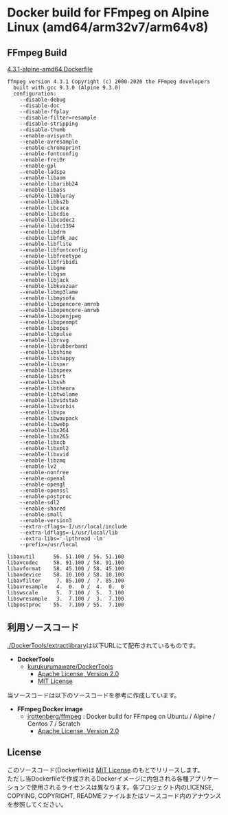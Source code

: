 # Docker build for FFmpeg on Alpine Linux (amd64/arm32v7/arm64v8)

## FFmpeg Build
[4.3.1-alpine-amd64.Dockerfile](https://github.com/collelog/ffmpeg/blob/master/4.3.1-alpine-amd64.Dockerfile)
```
ffmpeg version 4.3.1 Copyright (c) 2000-2020 the FFmpeg developers
  built with gcc 9.3.0 (Alpine 9.3.0)
  configuration:
	--disable-debug
	--disable-doc
	--disable-ffplay
	--disable-filter=resample
	--disable-stripping
	--disable-thumb
	--enable-avisynth
	--enable-avresample
	--enable-chromaprint
	--enable-fontconfig
	--enable-frei0r
	--enable-gpl
	--enable-ladspa
	--enable-libaom
	--enable-libaribb24
	--enable-libass
	--enable-libbluray
	--enable-libbs2b
	--enable-libcaca
	--enable-libcdio
	--enable-libcodec2
	--enable-libdc1394
	--enable-libdrm
	--enable-libfdk_aac
	--enable-libflite
	--enable-libfontconfig
	--enable-libfreetype
	--enable-libfribidi
	--enable-libgme
	--enable-libgsm
	--enable-libjack
	--enable-libkvazaar
	--enable-libmp3lame
	--enable-libmysofa
	--enable-libopencore-amrnb
	--enable-libopencore-amrwb
	--enable-libopenjpeg
	--enable-libopenmpt
	--enable-libopus
	--enable-libpulse
	--enable-librsvg
	--enable-librubberband
	--enable-libshine
	--enable-libsnappy
	--enable-libsoxr
	--enable-libspeex
	--enable-libsrt
	--enable-libssh
	--enable-libtheora
	--enable-libtwolame
	--enable-libvidstab
	--enable-libvorbis
	--enable-libvpx
	--enable-libwavpack
	--enable-libwebp
	--enable-libx264
	--enable-libx265
	--enable-libxcb
	--enable-libxml2
	--enable-libxvid
	--enable-libzmq
	--enable-lv2
	--enable-nonfree
	--enable-openal
	--enable-opengl
	--enable-openssl
	--enable-postproc
	--enable-sdl2
	--enable-shared
	--enable-small
	--enable-version3
	--extra-cflags=-I/usr/local/include
	--extra-ldflags=-L/usr/local/lib
	--extra-libs='-lpthread -lm'
	--prefix=/usr/local

libavutil      56. 51.100 / 56. 51.100
libavcodec     58. 91.100 / 58. 91.100
libavformat    58. 45.100 / 58. 45.100
libavdevice    58. 10.100 / 58. 10.100
libavfilter     7. 85.100 /  7. 85.100
libavresample   4.  0.  0 /  4.  0.  0
libswscale      5.  7.100 /  5.  7.100
libswresample   3.  7.100 /  3.  7.100
libpostproc    55.  7.100 / 55.  7.100
```

## 利用ソースコード
[./DockerTools/extractlibrary](https://github.com/collelog/ffmpeg/blob/master/DockerTools/extractlibrary)は以下URLにて配布されているものです。

- **DockerTools**
  - [kurukurumaware/DockerTools](https://github.com/kurukurumaware/DockerTools)
    - [Apache License, Version 2.0](https://github.com/kurukurumaware/DockerTools/blob/master/LICENSE-2.0.txt)
    - [MIT License](https://github.com/kurukurumaware/DockerTools/blob/master/MIT-LICENSE.txt)


当ソースコードは以下のソースコードを参考に作成しています。
- **FFmpeg Docker image**
  - [jrottenberg/ffmpeg](https://github.com/jrottenberg/ffmpeg) : Docker build for FFmpeg on Ubuntu / Alpine / Centos 7 / Scratch
    - [Apache License, Version 2.0](https://github.com/jrottenberg/ffmpeg/blob/master/LICENSE)


## License
このソースコード(Dockerfile)は [MIT License](https://github.com/collelog/tv-recorder/blob/master/LICENSE) のもとでリリースします。  
ただし当Dockerfileで作成されるDockerイメージに内包される各種アプリケーションで使用されるライセンスは異なります。各プロジェクト内のLICENSE, COPYING, COPYRIGHT, READMEファイルまたはソースコード内のアナウンスを参照してください。
